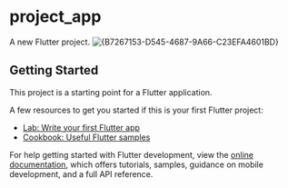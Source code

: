 # project_app

A new Flutter project.
![{B7267153-D545-4687-9A66-C23EFA4601BD}](https://github.com/user-attachments/assets/d599bf3c-01f6-4c99-a24d-f95b9cf10b2a)

## Getting Started

This project is a starting point for a Flutter application.

A few resources to get you started if this is your first Flutter project:

- [Lab: Write your first Flutter app](https://docs.flutter.dev/get-started/codelab)
- [Cookbook: Useful Flutter samples](https://docs.flutter.dev/cookbook)

For help getting started with Flutter development, view the
[online documentation](https://docs.flutter.dev/), which offers tutorials,
samples, guidance on mobile development, and a full API reference.
